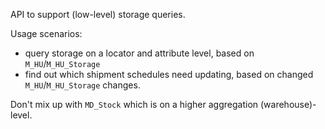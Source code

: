 API to support (low-level) storage queries.

Usage scenarios: 

* query storage on a locator and attribute level, based on `M_HU`/`M_HU_Storage`
* find out which shipment schedules need updating, based on changed `M_HU`/`M_HU_Storage` changes.

Don't mix up with `MD_Stock` which is on a higher aggregation (warehouse)-level.
